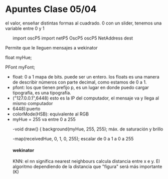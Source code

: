 # Apuntes Clase 05/04

el valor, enseñar distintas formas al cuadrado. 0 con un slider, tenemos una variable entre 0 y 1

<ul>
import oscP5 import netP5 OscP5 oscP5 NetAddress dest
</ul>

Permite que le lleguen mensajes a wekinator 

float myHue;

PFont myFont;

<ul>
<li>float: 0 a 1 mapa de bits. puede ser un entero. los floats es una manera de describir números con parte decimal, como estamos de 0 a 1. 
<li>pfont: los que tienen prefijo p, es un lugar en donde puedo cargar tipografía, es una tipografía.
<li>("127.0.0.1",6448) esto es la IP del computador, el mensaje va y llega al mismo computador
<li>6448):puerto
<li>colorMode(HSB): equivalente al RGB
<li>myHue = 255 va entre 0 a 255

-void draw() {
  background(myHue, 255, 255); máx. de saturación y brillo
  
-map(receivedHue, 0, 1, 0, 255); escalar de 0 a 1 a 0 a 255

<h4>wekinator</h4>

KNN: el nn significa nearest neighbours 
calcula distancia entre x e y. El algoritmo dependiendo de la distancia que "figura" será más importante (K)
